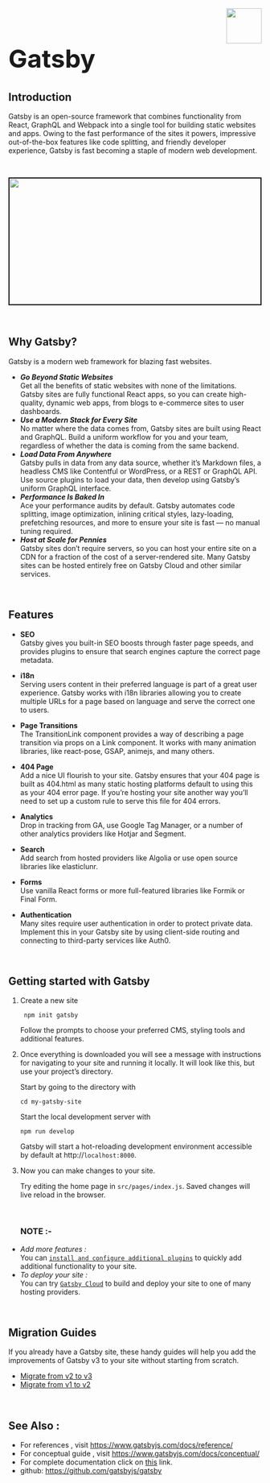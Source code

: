 <img align="right" width="70" height="70" margin-right: src="https://camo.githubusercontent.com/b0972dd62bbf6ee0e28ed0ebceb48427a481568caeeb639066b23c754f0c60e5/68747470733a2f2f7777772e6761747362796a732e636f6d2f4761747362792d4d6f6e6f6772616d2e737667">

<h1 style="font-size:50px;">Gatsby</h1>

## Introduction

Gatsby is an open-source framework that combines functionality from React, GraphQL and Webpack into a single tool for building static websites and apps. Owing to the fast performance of the sites it powers, impressive out-of-the-box features like code splitting, and friendly developer experience, Gatsby is fast becoming a staple of modern web development.

<br/>

<p align="center">
 <img src="https://www.mparticle.com/static/2c7bb20b58d63a79eed76c41aefe3a0d/4621d/b7580def-408d-4c83-8a14-c41846e9ba36_Gatsby-1.webp" height= 250 width = 500 border = 2px solid white />
</p>

<br/>

## Why Gatsby?
Gatsby is a modern web framework for blazing fast websites.

- ___Go Beyond Static Websites___ <br/>
  Get all the benefits of static websites with none of the limitations. Gatsby sites are fully functional React apps, so you can create high-quality, dynamic web apps, from blogs to e-commerce sites to user dashboards.
- ___Use a Modern Stack for Every Site___<br/>
  No matter where the data comes from, Gatsby sites are built using React and GraphQL. Build a uniform workflow for you and your team, regardless of whether the data is coming from the same backend.
- ___Load Data From Anywhere___ <br/>
  Gatsby pulls in data from any data source, whether it’s Markdown files, a headless CMS like Contentful or WordPress, or a REST or GraphQL API. Use source plugins to load your data, then develop using Gatsby’s uniform GraphQL interface.
- ___Performance Is Baked In___<br/>
  Ace your performance audits by default. Gatsby automates code splitting, image optimization, inlining critical styles, lazy-loading, prefetching resources, and more to ensure your site is fast — no manual tuning required.
- ___Host at Scale for Pennies___<br/>
  Gatsby sites don’t require servers, so you can host your entire site on a CDN for a fraction of the cost of a server-rendered site. Many Gatsby sites can be hosted entirely free on Gatsby Cloud and other similar services.

<br/>

## Features

- __SEO__ <br/>
Gatsby gives you built-in SEO boosts through faster page speeds, and provides plugins to ensure that search engines capture the correct page metadata.

- __i18n__ <br/>
Serving users content in their preferred language is part of a great user experience. Gatsby works with i18n libraries allowing you to create multiple URLs for a page based on language and serve the correct one to users.

- __Page Transitions__ <br/>
The TransitionLink component provides a way of describing a page transition via props on a Link component. It works with many animation libraries, like react-pose, GSAP, animejs, and many others.

- __404 Page__ <br/>
Add a nice UI flourish to your site. Gatsby ensures that your 404 page is built as 404.html as many static hosting platforms default to using this as your 404 error page. If you’re hosting your site another way you’ll need to set up a custom rule to serve this file for 404 errors.

- __Analytics__ <br/>
Drop in tracking from GA, use Google Tag Manager, or a number of other analytics providers like Hotjar and Segment.

- __Search__ <br/>
Add search from hosted providers like Algolia or use open source libraries like elasticlunr.

- __Forms__ <br/>
Use vanilla React forms or more full-featured libraries like Formik or Final Form.

- __Authentication__ <br/>
Many sites require user authentication in order to protect private data. Implement this in your Gatsby site by using client-side routing and connecting to third-party services like Auth0.

<br/>

## Getting started with Gatsby

1. Create a new site
   
    ```shell
     npm init gatsby
     ```
    Follow the prompts to choose your preferred CMS, styling tools and additional features.

2. Once everything is downloaded you will see a message with instructions for navigating to your site and running it locally.
It will look like this, but use your project’s directory.

    Start by going to the directory with

    ```shell
    cd my-gatsby-site
    ```
    Start the local development server with

    ```shell
    npm run develop
    ```
    Gatsby will start a hot-reloading development environment accessible by default at http://`localhost:8000`.

3. Now you can make changes to your site.
   
    Try editing the home page in `src/pages/index.js`. Saved changes will live reload in the browser.  
    
    <br/>

    ### NOTE :-

+ _Add more features :_ <br/>
  You can [`install and configure additional plugins`](https://www.gatsbyjs.com/docs/how-to/) to quickly add additional functionality to your site.
+ _To deploy your site :_ <br/> 
  You can try [`Gatsby Cloud`](https://www.gatsbyjs.com/products/cloud/) to build and deploy your site to one of many hosting providers.

<br/>

## Migration Guides
If you already have a Gatsby site, these handy guides will help you add the improvements of Gatsby v3 to your site without starting from scratch.

- [Migrate from v2 to v3](https://www.gatsbyjs.com/docs/reference/release-notes/migrating-from-v2-to-v3/) 
- [Migrate from v1 to v2](https://www.gatsbyjs.com/docs/reference/release-notes/migrating-from-v1-to-v2/)

<br/>

## See Also :
- For references , visit https://www.gatsbyjs.com/docs/reference/
- For conceptual guide , visit https://www.gatsbyjs.com/docs/conceptual/
- For complete documentation click on [this](https://www.gatsbyjs.com/docs/) link.
- github: https://github.com/gatsbyjs/gatsby

